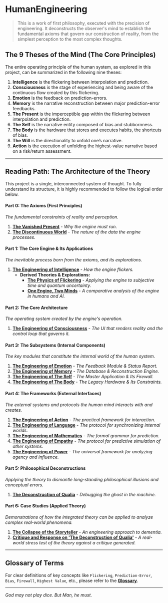 # HumanEngineering

> This is a work of first philosophy, executed with the precision of engineering. It deconstructs the observer's mind to establish the fundamental axioms that govern our construction of reality, from the simplest perception to the most complex thoughts.

## The 9 Theses of the Mind (The Core Principles)

The entire operating principle of the human system, as explored in this project, can be summarized in the following nine theses:

1.  **Intelligence** is the flickering between interpolation and prediction.
2.  **Consciousness** is the stage of experiencing and being aware of the continuous flow created by this flickering.
3.  **Emotion** is the feedback on prediction-errors.
4.  **Memory** is the narrative reconstruction between major prediction-error feedbacks.
5.  **The Present** is the imperceptible gap within the flickering between interpolation and prediction.
6.  **The Self** is the narrative entity composed of bias and stubbornness.
7.  **The Body** is the hardware that stores and executes habits, the shortcuts of bias.
8.  **The Will** is the directionality to unfold one’s narrative.
9.  **Action** is the execution of unfolding the highest-value narrative based on a risk/return assessment.

---

## Reading Path: The Architecture of the Theory

This project is a single, interconnected system of thought. To fully understand its structure, it is highly recommended to follow the logical order below.

#### **Part 0: The Axioms (First Principles)**
*The fundamental constraints of reality and perception.*

1.  **[The Vanished Present](./00_Axioms/001_The_Vanished_Present.md)** - *Why the engine must run.*
2.  **[The Discontinuous World](./00_Axioms/002_The_World_is_Discontinuous.md)** - *The nature of the data the engine processes.*

#### **Part 1: The Core Engine & Its Applications**
*The inevitable process born from the axioms, and its explorations.*

1.  **[The Engineering of Intelligence](./01_Core_Engine/001_The_Engineering_of_Intelligence.md)** - *How the engine flickers.*
    *   **Derived Theories & Explorations:**
        *   **[The Physics of Flickering](./01_Core_Engine/Applications/001_The_Physics_of_Flickering.md)** - *Applying the engine to subjective time and quantum uncertainty.*
        *   **[One Engine, Two Minds](./01_Core_Engine/Applications/002_One_Engine_Two_Minds.md)** - *A comparative analysis of the engine in humans and AI.*

#### **Part 2: The Core Architecture**
*The operating system created by the engine's operation.*

1.  **[The Engineering of Consciousness](./02_Architecture/001_The_Engineering_of_Consciousness.md)** - *The UI that renders reality and the control loop that governs it.*

#### **Part 3: The Subsystems (Internal Components)**
*The key modules that constitute the internal world of the human system.*

1.  **[The Engineering of Emotion](./03_Subsystems/001_The_Engineering_of_Emotion.md)** - *The Feedback Module & Status Report.*
2.  **[The Engineering of Memory](./03_Subsystems/002_The_Engineering_of_Memory.md)** - *The Database & Reconstruction Engine.*
3.  **[The Engineering of The Self](./03_Subsystems/003_The_Engineering_of_The_Self.md)** - *The Master Application & Its Firewall.*
4.  **[The Engineering of The Body](./03_Subsystems/004_The_Engineering_of_The_Body.md)** - *The Legacy Hardware & Its Constraints.*

#### **Part 4: The Frameworks (External Interfaces)**
*The external systems and protocols the human mind interacts with and creates.*

1.  **[The Engineering of Action](./04_Frameworks/001_The_Engineering_of_Action.md)** - *The practical framework for interaction.*
2.  **[The Engineering of Language](./04_Frameworks/002_The_Engineering_of_Language.md)** - *The protocol for synchronizing internal worlds.*
3.  **[The Engineering of Mathematics](./04_Frameworks/003_The_Engineering_of_Mathematics.md)** - *The formal grammar for prediction.*
4.  **[The Engineering of Empathy](./04_Frameworks/004_The_Engineering_of_Empathy.md)** - *The protocol for predictive simulation of other systems.*
5.  **[The Engineering of Power](./04_Frameworks/005_The_Engineering_of_Power.md)** - *The universal framework for analyzing agency and influence.*

#### **Part 5: Philosophical Deconstructions**
*Applying the theory to dismantle long-standing philosophical illusions and conceptual errors.*

1.  **[The Deconstruction of Qualia](./05_Deconstructions/001_The_Deconstruction_of_Qualia.md)** - *Debugging the ghost in the machine.*

#### **Part 6: Case Studies (Applied Theory)**
*Demonstrations of how the integrated theory can be applied to analyze complex real-world phenomena.*

1.  **[The Collapse of the Storyteller](./06_Case_Studies/001_The_Collapse_of_the_Storyteller.md)** - *An engineering approach to dementia.*
2.  **[Critique and Response on 'The Deconstruction of Qualia'](./06_Case_Studies/002_Deconstruction_of_Qualia-Critique_and_Response.md)** - *A real-world stress test of the theory against a critique generated.*

---

## Glossary of Terms

For clear definitions of key concepts like `Flickering`, `Prediction-Error`, `Bias`, `Firewall`, `Highest Value`, etc., please refer to the **[Glossary](./Glossary.md)**.

---

*God may not play dice. But Man, he must.*

